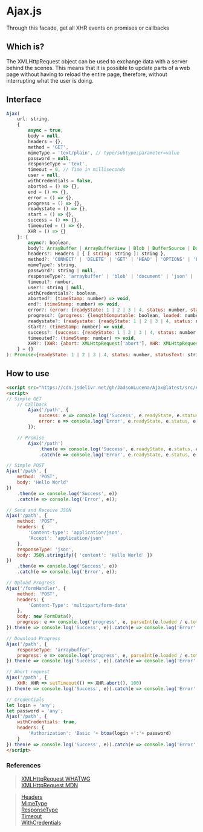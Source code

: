 # Ajax.js
Through this facade, get all XHR events on promises or callbacks

## Which is?
The XMLHttpRequest object can be used to exchange data with a server behind the scenes. This means that it is possible to update parts of a web page without having to reload the entire page, therefore, without interrupting what the user is doing.


## Interface
```javascript
Ajax(
    url: string,
    {
        async = true,
        body = null,
        headers = {},
        method = 'GET',
        mimeType = 'text/plain', // type/subtype;parameter=value
        password = null,
        responseType = 'text',
        timeout = 0, // Time in milliseconds
        user = null,
        withCredentials = false,
        aborted = () => {},
        end = () => {},
        error = () => {},
        progress = () => {},
        readystate = () => {},
        start = () => {},
        success = () => {},
        timeouted = () => {},
        XHR = () => {}
    }: {
        async?: boolean,
        body?: ArrayBuffer | ArrayBufferView | Blob | BufferSource | Document | FormData | ReadableStream<any> | string | URLSearchParams | null,
        headers?: Headers | { [ string: string ]: string },
        method?: 'CONNECT' | 'DELETE' | 'GET' | 'HEAD' | 'OPTIONS' | 'PATCH' | 'POST' | 'PUT' | 'TRACE',
        mimeType?: string,
        password?: string | null,
        responseType?: 'arraybuffer' | 'blob' | 'document' | 'json' | 'text',
        timeout?: number,
        user?: string | null,
        withCredentials?: boolean,
        aborted?: (timeStamp: number) => void,
        end?: (timeStamp: number) => void,
        error?: (error: {readyState: 1 | 2 | 3 | 4, status: number, statusText: string, timeStamp: number, type: string, XHR: XMLHttpRequest}) => void,
        progress?: (progress: {lengthComputable: boolean, loaded: number, total: number, timeStamp: number}) => void,
        readystate?: (readystate: {readyState: 1 | 2 | 3 | 4, status: number, statusText: string, timeStamp: number}) => void,
        start?: (timeStamp: number) => void,
        success?: (success: {readyState: 1 | 2 | 3 | 4, status: number, statusText: string, timeStamp: number, getAllResponseHeaders: XMLHttpRequest['getAllResponseHeaders'], getResponseHeader: XMLHttpRequest['getResponseHeader'], response: XMLHttpRequest['response'], XHR: XMLHttpRequest}) => void,
        timeouted?: (timeStamp: number) => void,
        XHR?: (XHR: {abort: XMLHttpRequest['abort'], XHR: XMLHttpRequest}) => void
    } = {}
): Promise<{readyState: 1 | 2 | 3 | 4, status: number, statusText: string, timeStamp: number, getAllResponseHeaders: XMLHttpRequest['getAllResponseHeaders'], getResponseHeader: XMLHttpRequest['getResponseHeader'], response: XMLHttpRequest['response'], XHR: XMLHttpRequest}>
```

## How to use
```html
<script src="https://cdn.jsdelivr.net/gh/JadsonLucena/Ajax@latest/src/Ajax.js"></script>
<script>
// Simple GET
    // Callback
        Ajax('/path', {
            success: e => console.log('Success', e.readyState, e.status, e.statusText, e.timestamp, e.getAllResponseHeaders(), e.getResponseHeader('content-type'), e.response, e.XHR),
            error: e => console.log('Error', e.readyState, e.status, e.statusText, e.timestamp, e.type, e.XHR)
        });

    // Promise
        Ajax('/path')
            .then(e => console.log('Success', e.readyState, e.status, e.statusText, e.timestamp, e.getAllResponseHeaders(), e.getResponseHeader('content-type'), e.response, e.XHR))
            .catch(e => console.log('Error', e.readyState, e.status, e.statusText, e.timestamp, e.type, e.XHR));

// Simple POST
Ajax('/path', {
    method: 'POST',
    body: 'Hello World'
})
    .then(e => console.log('Success', e))
    .catch(e => console.log('Error', e));

// Send and Receive JSON
Ajax('/path', {
    method: 'POST',
    headers: {
        'Content-type': 'application/json',
        'Accept': 'application/json'
    },
    responseType: 'json',
    body: JSON.stringify({ 'content': 'Hello World' })
})
    .then(e => console.log('Success', e))
    .catch(e => console.log('Error', e));

// Upload Progress
Ajax('/formHandler', {
    method: 'POST',
    headers: {
        'Content-Type': 'multipart/form-data'
    },
    body: new FormData(),
    progress: e => console.log('progress', e, parseInt(e.loaded / e.total * 100) +'%')
}).then(e => console.log('Success', e)).catch(e => console.log('Error', e));

// Download Progress
Ajax('/path', {
    responseType: 'arraybuffer',
    progress: e => console.log('progress', e, parseInt(e.loaded / e.total * 100) +'%')
}).then(e => console.log('Success', e)).catch(e => console.log('Error', e));

// Abort request
Ajax('/path', {
    XHR: XHR => setTimeout(() => XHR.abort(), 100)
}).then(e => console.log('Success', e)).catch(e => console.log('Error', e));

// Credentials
let login = 'any';
let password = 'any';
Ajax('/path', {
    withCredentials: true,
    headers: {
        'Authorization': 'Basic '+ btoa(login +':'+ password)
    }
}).then(e => console.log('Success', e)).catch(e => console.log('Error', e));
</script>
```

### References

> [XMLHttpRequest WHATWG](https://xhr.spec.whatwg.org)\
> [XMLHttpRequest MDN](https://developer.mozilla.org/en-US/docs/Web/API/XMLHttpRequest)

> [Headers](https://developer.mozilla.org/en-US/docs/Web/API/Headers)\
> [MimeType](https://developer.mozilla.org/en-US/docs/Web/HTTP/Basics_of_HTTP/MIME_types)\
> [ResponseType](https://developer.mozilla.org/en-US/docs/Web/API/XMLHttpRequest/responseType)\
> [Timeout](https://developer.mozilla.org/en-US/docs/Web/API/XMLHttpRequest/timeout)\
> [WithCredentials](https://developer.mozilla.org/en-US/docs/Web/API/XMLHttpRequest/withCredentials)
